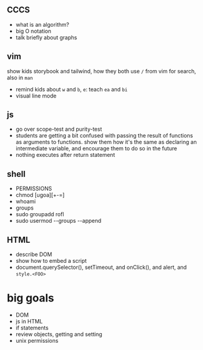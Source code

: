 ## CCCS

- what is an algorithm?
- big O notation
- talk briefly about graphs

## vim

 show kids storybook and tailwind, how they both use `/` from vim for search, also in `man`
 - remind kids about `w` and `b`, `e`:  teach `ea` and `bi`  
 - visual line mode

## js

- go over scope-test and purity-test
- students are getting a bit confused with passing the result of functions as arguments to functions. show them how it's the same as declaring an intermediate variable, and encourage them to do so in the future
- nothing executes after return statement

## shell

- PERMISSIONS
- chmod [ugoa][+-=] <file>
- whoami
- groups
- sudo groupadd rofl
- sudo usermod --groups --append <username> <groupname>

## HTML

- describe DOM
- show how to embed a script
- document.querySelector(), setTimeout, and onClick(), and alert, and `style.<FOO>`

# big goals
- DOM
- js in HTML
- if statements
- review objects, getting and setting
- unix permissions



